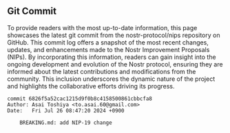 ## Git Commit
To provide readers with the most up-to-date information, this page showcases the latest git commit from the nostr-protocol/nips repository on GitHub. This commit log offers a snapshot of the most recent changes, updates, and enhancements made to the Nostr Improvement Proposals (NIPs). By incorporating this information, readers can gain insight into the ongoing development and evolution of the Nostr protocol, ensuring they are informed about the latest contributions and modifications from the community. This inclusion underscores the dynamic nature of the project and highlights the collaborative efforts driving its progress.

```shell
commit 6826f5a52cac1215d9f0b8c4158500861cbbcfa8
Author: Asai Toshiya <to.asai.60@gmail.com>
Date:   Fri Jul 26 08:47:20 2024 +0900

    BREAKING.md: add NIP-19 change
```
